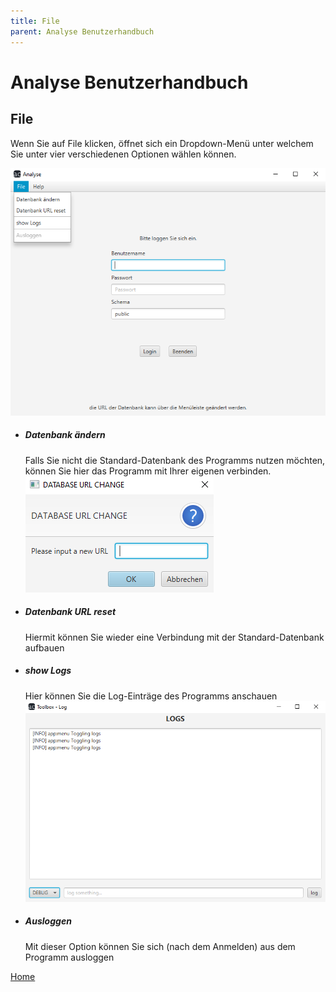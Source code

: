 ```yaml
---
title: File
parent: Analyse Benutzerhandbuch
---
```


# Analyse Benutzerhandbuch

## File

Wenn Sie auf File klicken, öffnet sich ein Dropdown-Menü unter welchem Sie unter vier verschiedenen Optionen wählen können.

![File](resources/file.png)

- ##### Datenbank ändern
  Falls Sie nicht die Standard-Datenbank des Programms nutzen möchten, können Sie hier das Programm mit Ihrer eigenen verbinden.
  </br>
  ![database_url](resources/database_url_change.PNG)
- ##### Datenbank URL reset
  Hiermit können Sie wieder eine Verbindung mit der Standard-Datenbank aufbauen 
- ##### show Logs
  Hier können Sie die Log-Einträge des Programms anschauen
  ![logs](resources/logs.PNG)
- ##### Ausloggen
  Mit dieser Option können Sie sich (nach dem Anmelden) aus dem Programm ausloggen

[Home](index.md)
